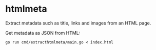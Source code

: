 # htmlmeta

Extract metadata such as title, links and images from an HTML page.

Get metadata as JSON from HTML:

    go run cmd/extracthtmlmeta/main.go < index.html
